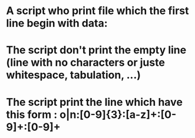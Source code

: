 # A script who print file which the first line begin with data:
# The script don't print the empty line (line with no characters or juste whitespace, tabulation, ...)
# The script print the line which have this form : o|n:[0-9]{3}:[a-z]+:[0-9]+:[0-9]+
